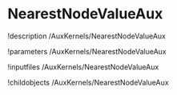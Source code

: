 <!-- MOOSE Documentation Stub: Remove this when content is added. -->

# NearestNodeValueAux
!description /AuxKernels/NearestNodeValueAux

!parameters /AuxKernels/NearestNodeValueAux

!inputfiles /AuxKernels/NearestNodeValueAux

!childobjects /AuxKernels/NearestNodeValueAux
